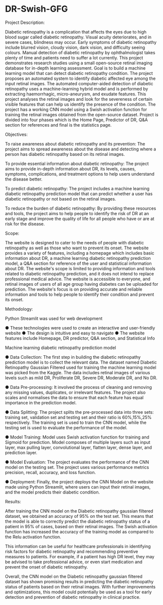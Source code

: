 # DR-Swish-GFG

Project Description:

Diabetic retinopathy is a complication that affects the eyes due to high blood sugar called diabetic retinopathy. Visual acuity deteriorates, and in severe cases, blindness may occur. Early symptoms of diabetic retinopathy include blurred vision, cloudy vision, dark vision, and difficulty seeing colours. Manual detection of diabetic retinopathy by ophthalmologist takes plenty of time and patients need to suffer a lot currently. This project demonstrates research studies using a small open-source retinal imaging database for in-depth learning assessment. Goal is to build a machine learning model that can detect diabetic retinopathy condition. 
The project proposes an automated system to identify diabetic affected eye among the input retinal images.
The automated computer-aided detection of diabetic retinopathy uses a machine-learning hybrid model and is performed by extracting haemorrhagic, micro-aneurysm, and exudate features.
This project analyses the retinal images and look for the severeness of certain visible features that can help us identify the presence of the condition.
The project has a working CNN model using a Swish activation function for training the retinal images obtained from the open-source dataset.
Project is divided into four phases which is the Home Page, Predictor of DR, Q&A section for references and final is the statistics page.

Objectives: 

To raise awareness about diabetic retinopathy and its prevention: The project aims to spread awareness about the disease and detecting where a person has diabetic retinopathy based on its retinal images.

To provide essential information about diabetic retinopathy: The project aims to provide in-depth information about DR, its levels, causes, symptoms, complications, and treatment options to help users understand the disease better.

To predict diabetic retinopathy: The project includes a machine learning diabetic retinopathy prediction model that can predict whether a user has diabetic retinopathy or not based on the retinal images.

To reduce the burden of diabetic retinopathy: By providing these resources and tools, the project aims to help people to identify the risk of DR at an early stage and improve the quality of life for all people who have or are at risk for the disease.

Scope:

The website is designed to cater to the needs of people with diabetic retinopathy as well as those who want to prevent its onset. The website provides a variety of features, including a homepage which includes basic information about DR, a machine learning diabetic retinopathy prediction model, a Q&A section for reference of the user and statistical information about DR. The website's scope is limited to providing information and tools related to diabetic retinopathy prediction, and it does not intend to replace professional medical advice. The website is accessible to everyone, and retinal images of users of all age group having diabetes can be uploaded for prediction. The website's focus is on providing accurate and reliable information and tools to help people to identify their condition and prevent its onset.

Methodology:

Python Streamlit was used for web development

●	These technologies were used to create an interactive and user-friendly website
●	The design is intuitive and easy to navigate
●	The website features include Homepage, DR predictor, Q&A section, and Statistical Info

Machine learning diabetic retinopathy prediction model

●	Data Collection: The first step in building the diabetic retinopathy prediction model is to collect the relevant data. The dataset named Diabetic Retinopathy Gaussian Filtered used for training the machine learning model was picked from the Kaggle. The data includes retinal images of various levels such as mild DR, Proliferate DR, Severe DR, Moderate DR, and No DR.

●	Data Pre-processing: It involved the process of cleaning and removing any missing values, duplicates, or irrelevant features. The project also scales and normalises the data to ensure that each feature has equal importance in the prediction model.

●	Data Splitting: The project splits the pre-processed data into three sets: training set, validation set and testing set and their ratio is 60%,15%,25% respectively. The training set is used to train the CNN model, while the testing set is used to evaluate the performance of the model.

●	Model Training: Model uses Swish activation function for training and Sigmoid for prediction. Model composes of multiple layers such as input layer, max pulling layer, convolutional layer, flatten layer, dense layer, and prediction layer.

●	Model Evaluation: The project evaluates the performance of the CNN model on the testing set. The project uses various performance metrics precision, recall, accuracy, and loss function.

●	Deployment: Finally, the project deploys the CNN Model on the website made using Python Streamlit, where users can input their retinal images, and the model predicts their diabetic condition.

Results:

After training the CNN model on the Diabetic retinopathy gaussian filtered dataset, we obtained an accuracy of 95% on the test set. This means that the model is able to correctly predict the diabetic retinopathy status of a patient in 95% of cases, based on their retinal images. The Swish activation function has increased the accuracy of the training model as compared to the Relu activation function.

This information can be useful for healthcare professionals in identifying risk factors for diabetic retinopathy and recommending preventive measures to patients. For example, if a patient has high DR level, they may be advised to take professional advice, or even start medication and prevent the onset of diabetic retinopathy.

Overall, the CNN model on the Diabetic retinopathy gaussian filtered dataset has shown promising results in predicting the diabetic retinopathy status of patients based on their retinal images. With further improvements and optimizations, this model could potentially be used as a tool for early detection and prevention of diabetic retinopathy in clinical practice.
